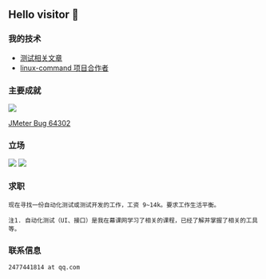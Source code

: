 ## Hello visitor 👋

### 我的技术

- [测试相关文章](https://github.com/ZhuangZhu-74/open)
- [linux-command 项目合作者](https://github.com/jaywcjlove/linux-command#team)


### 主要成就

![](https://img.shields.io/static/v1?label=Apache&message=JMeter&color=yellow)

[JMeter Bug 64302](https://github.com/ZhuangZhu-74/find_invalid_link)

### 立场

![](https://img.shields.io/static/v1?label=反对&message=996.icu&color=red)
![](https://img.shields.io/static/v1?label=支持&message=995.wlb&color=green)

### 求职

```text
现在寻找一份自动化测试或测试开发的工作，工资 9~14k。要求工作生活平衡。

注1. 自动化测试（UI、接口）是我在幕课网学习了相关的课程，已经了解并掌握了相关的工具等。
```

### 联系信息

`2477441814 at qq.com`

<!--
**ZhuangZhu-74/ZhuangZhu-74** is a ✨ _special_ ✨ repository because its `README.md` (this file) appears on your GitHub profile.

Here are some ideas to get you started:

- 🔭 I’m currently working on ...
- 🌱 I’m currently learning ...
- 👯 I’m looking to collaborate on ...
- 🤔 I’m looking for help with ...
- 💬 Ask me about ...
- 📫 How to reach me: ...
- 😄 Pronouns: ...
- ⚡ Fun fact: ...
-->
